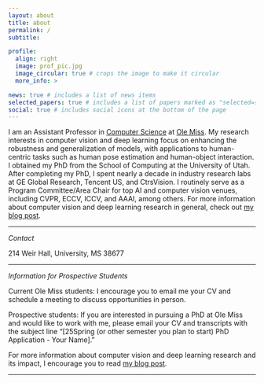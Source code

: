 ```yaml
---
layout: about
title: about
permalink: /
subtitle:

profile:
  align: right
  image: prof_pic.jpg
  image_circular: true # crops the image to make it circular
  more_info: >

news: true # includes a list of news items
selected_papers: true # includes a list of papers marked as "selected={true}"
social: true # includes social icons at the bottom of the page
---
```


I am an Assistant Professor in [Computer Science](https://cs.olemiss.edu/) at [Ole Miss](https://olemiss.edu/). My research interests in computer vision and deep learning focus on enhancing the robustness and generalization of models, with applications to human-centric tasks such as human pose estimation and human-object interaction. I obtained my PhD from the School of Computing at the University of Utah. After completing my PhD, I spent nearly a decade in industry research labs at GE Global Research, Tencent US, and CtrsVision. I routinely serve as a Program Committee/Area Chair for top AI and computer vision venues, including CVPR, ECCV, ICCV, and AAAI, among others. For more information about computer vision and deep learning research in general, check out [my blog post](/blog/2024/research-impact).

---

_Contact_

214 Weir Hall, University, MS 38677

---

_Information for Prospective Students_

Current Ole Miss students: I encourage you to email me your CV and schedule a meeting to discuss opportunities in person.

Prospective students: If you are interested in pursuing a PhD at Ole Miss and would like to work with me, please email your CV and transcripts with the subject line “[25Spring (or other semester you plan to start) PhD Application - Your Name].”

For more information about computer vision and deep learning research and its impact, I encourage you to read [my blog post](/blog/2024/research-impact).

---
